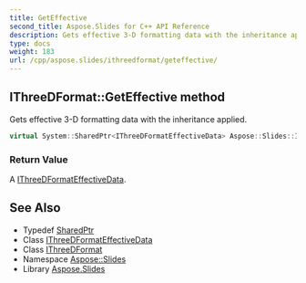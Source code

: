 ```yaml
---
title: GetEffective
second_title: Aspose.Slides for C++ API Reference
description: Gets effective 3-D formatting data with the inheritance applied.
type: docs
weight: 183
url: /cpp/aspose.slides/ithreedformat/geteffective/
---
```

## IThreeDFormat::GetEffective method


Gets effective 3-D formatting data with the inheritance applied.

```cpp
virtual System::SharedPtr<IThreeDFormatEffectiveData> Aspose::Slides::IThreeDFormat::GetEffective()=0
```


### Return Value

A [IThreeDFormatEffectiveData](../../ithreedformateffectivedata/).

## See Also

* Typedef [SharedPtr](../../../system/sharedptr/)
* Class [IThreeDFormatEffectiveData](../../ithreedformateffectivedata/)
* Class [IThreeDFormat](../)
* Namespace [Aspose::Slides](../../)
* Library [Aspose.Slides](../../../)
